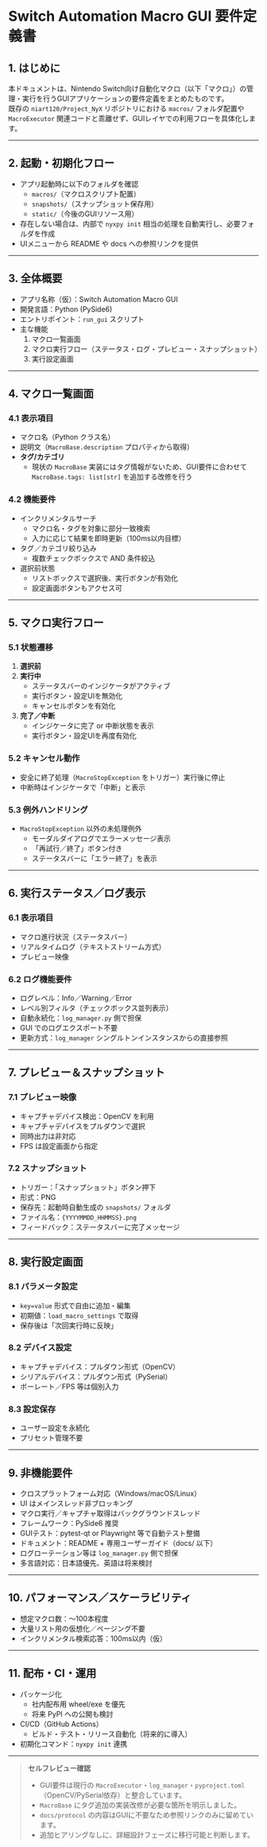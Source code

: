 # Switch Automation Macro GUI 要件定義書

## 1. はじめに
本ドキュメントは、Nintendo Switch向け自動化マクロ（以下「マクロ」）の管理・実行を行うGUIアプリケーションの要件定義をまとめたものです。  
既存の `niart120/Project_NyX` リポジトリにおける `macros/` フォルダ配置や `MacroExecutor` 関連コードと乖離せず、GUIレイヤでの利用フローを具体化します。

---

## 2. 起動・初期化フロー
- アプリ起動時に以下のフォルダを確認  
  - `macros/`（マクロスクリプト配置）  
  - `snapshots/`（スナップショット保存用）  
  - `static/`（今後のGUIリソース用）  
- 存在しない場合は、内部で `nyxpy init` 相当の処理を自動実行し、必要フォルダを作成  
- UIメニューから README や docs への参照リンクを提供  

---

## 3. 全体概要
- アプリ名称（仮）：Switch Automation Macro GUI  
- 開発言語：Python (PySide6)  
- エントリポイント：`run_gui` スクリプト  
- 主な機能  
  1. マクロ一覧画面  
  2. マクロ実行フロー（ステータス・ログ・プレビュー・スナップショット）  
  3. 実行設定画面  

---

## 4. マクロ一覧画面

### 4.1 表示項目
- マクロ名（Python クラス名）  
- 説明文（`MacroBase.description` プロパティから取得）  
- **タグ/カテゴリ**  
  - 現状の `MacroBase` 実装にはタグ情報がないため、GUI要件に合わせて `MacroBase.tags: list[str]` を追加する改修を行う  

### 4.2 機能要件
- インクリメンタルサーチ  
  - マクロ名・タグを対象に部分一致検索  
  - 入力に応じて結果を即時更新（100ms以内目標）  
- タグ／カテゴリ絞り込み  
  - 複数チェックボックスで AND 条件絞込  
- 選択前状態  
  - リストボックスで選択後、実行ボタンが有効化  
  - 設定画面ボタンもアクセス可  

---

## 5. マクロ実行フロー

### 5.1 状態遷移
1. **選択前**  
2. **実行中**  
   - ステータスバーのインジケータがアクティブ  
   - 実行ボタン・設定UIを無効化  
   - キャンセルボタンを有効化  
3. **完了／中断**  
   - インジケータに完了 or 中断状態を表示  
   - 実行ボタン・設定UIを再度有効化  

### 5.2 キャンセル動作
- 安全に終了処理（`MacroStopException` をトリガー）実行後に停止  
- 中断時はインジケータで「中断」と表示  

### 5.3 例外ハンドリング
- `MacroStopException` 以外の未処理例外  
  - モーダルダイアログでエラーメッセージ表示  
  - 「再試行／終了」ボタン付き  
  - ステータスバーに「エラー終了」を表示  

---

## 6. 実行ステータス／ログ表示

### 6.1 表示項目
- マクロ進行状況（ステータスバー）  
- リアルタイムログ（テキストストリーム方式）  
- プレビュー映像  

### 6.2 ログ機能要件
- ログレベル：Info／Warning／Error  
- レベル別フィルタ（チェックボックス並列表示）  
- 自動永続化：`log_manager.py` 側で担保  
- GUI でのログエクスポート不要  
- 更新方式：`log_manager` シングルトンインスタンスからの直接参照  

---

## 7. プレビュー＆スナップショット

### 7.1 プレビュー映像
- キャプチャデバイス検出：OpenCV を利用  
- キャプチャデバイスをプルダウンで選択  
- 同時出力は非対応  
- FPS は設定画面から指定  

### 7.2 スナップショット
- トリガー：「スナップショット」ボタン押下  
- 形式：PNG  
- 保存先：起動時自動生成の `snapshots/` フォルダ  
- ファイル名：`{YYYYMMDD_HHMMSS}.png`  
- フィードバック：ステータスバーに完了メッセージ  

---

## 8. 実行設定画面

### 8.1 パラメータ設定
- `key=value` 形式で自由に追加・編集  
- 初期値：`load_macro_settings` で取得  
- 保存後は「次回実行時に反映」  

### 8.2 デバイス設定
- キャプチャデバイス：プルダウン形式（OpenCV）  
- シリアルデバイス：プルダウン形式（PySerial）  
- ボーレート／FPS 等は個別入力  

### 8.3 設定保存
- ユーザー設定を永続化  
- プリセット管理不要  

---

## 9. 非機能要件

- クロスプラットフォーム対応（Windows/macOS/Linux）  
- UI はメインスレッド非ブロッキング  
- マクロ実行／キャプチャ取得はバックグラウンドスレッド  
- フレームワーク：PySide6 推奨  
- GUIテスト：pytest-qt or Playwright 等で自動テスト整備  
- ドキュメント：README + 専用ユーザーガイド（docs/ 以下）  
- ログローテーション等は `log_manager.py` 側で担保  
- 多言語対応：日本語優先、英語は将来検討  

---

## 10. パフォーマンス／スケーラビリティ

- 想定マクロ数：〜100本程度  
- 大量リスト用の仮想化／ページング不要  
- インクリメンタル検索応答：100ms以内（仮）  

---

## 11. 配布・CI・運用

- パッケージ化  
  - 社内配布用 wheel/exe を優先  
  - 将来 PyPI への公開も検討  
- CI/CD（GitHub Actions）  
  - ビルド・テスト・リリース自動化（将来的に導入）  
- 初期化コマンド：`nyxpy init` 連携  

---

> **セルフレビュー確認**  
> - GUI要件は現行の `MacroExecutor`・`log_manager`・`pyproject.toml`（OpenCV/PySerial依存）と整合しています。  
> - `MacroBase` にタグ追加の実装改修が必要な箇所を明示しました。  
> - `docs/protocol` の内容はGUIに不要なため参照リンクのみに留めています。  
> - 追加ヒアリングなしに、詳細設計フェーズに移行可能と判断します。  